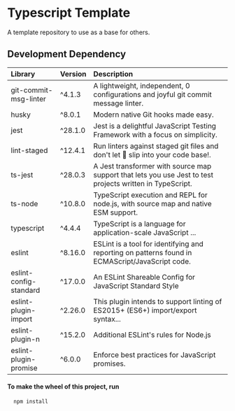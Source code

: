 # Typescript Template
A template repository to use as a base for others.

## Development Dependency

| Library                 | Version | Description                                                                                               |
| :--------------------- | :------ | :-------------------------------------------------------------------------------------------------------- |
| git-commit-msg-linter  | ^4.1.3  | A lightweight, independent, 0 configurations and joyful git commit message linter.                        |
| husky                  | ^8.0.1  | Modern native Git hooks made easy.                                                                        |
| jest                   | ^28.1.0 | Jest is a delightful JavaScript Testing Framework with a focus on simplicity.                             |
| lint-staged            | ^12.4.1 | Run linters against staged git files and don't let 💩 slip into your code base!.                           |
| ts-jest                | ^28.0.3 | A Jest transformer with source map support that lets you use Jest to test projects written in TypeScript. |
| ts-node                | ^10.8.0 | TypeScript execution and REPL for node.js, with source map and native ESM support.                        |
| typescript             | ^4.4.4  | TypeScript is a language for application-scale JavaScript ...                                             |
| eslint                 | ^8.16.0 | ESLint is a tool for identifying and reporting on patterns found in ECMAScript/JavaScript code.           |
| eslint-config-standard | ^17.0.0 | An ESLint Shareable Config for JavaScript Standard Style                                                  |
| eslint-plugin-import   | ^2.26.0 | This plugin intends to support linting of ES2015+ (ES6+) import/export syntax...                          |
| eslint-plugin-n        | ^15.2.0 | Additional ESLint's rules for Node.js                                                                     |
| eslint-plugin-promise  | ^6.0.0  | Enforce best practices for JavaScript promises.                                                           |

#### To make the wheel of this project, run

```bash
  npm install
```
